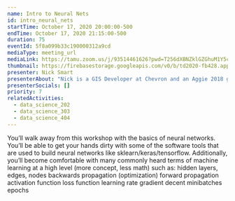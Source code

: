 ```yaml
---
name: Intro to Neural Nets
id: intro_neural_nets
startTime: October 17, 2020 20:00:00-500
endTime: October 17, 2020 21:15:00-500
duration: 75
eventId: 5f8a099b33c190000312a9cd
mediaType: meeting_url
mediaLink: https://tamu.zoom.us/j/93514461626?pwd=T256dXBNZklGZGhuM1Y5cUYyMDhGQT09
thumbnail: https://firebasestorage.googleapis.com/v0/b/td2020-fb428.appspot.com/o/image%20(5).png?alt=media&token=f4fc131a-8e0c-4b81-9e6e-3c7992a18167
presenter: Nick Smart
presenterAbout: "Nick is a GIS Developer at Chevron and an Aggie 2018 grad."
presenterSocials: []
priority: 7
relatedActivities:
  - data_science_202
  - data_science_303
  - data_science_404
---
```


You’ll walk away from this workshop with the basics of neural networks. You’ll be able to get your hands dirty with some of the software tools that are used to build neural networks like sklearn/keras/tensorflow. Additionally, you’ll become comfortable with many commonly heard terms of machine learning at a high level (more concept, less math) such as:
hidden layers, edges, nodes
backwards propagation (optimization)
forward propagation
activation function
loss function
learning rate
gradient decent
minibatches
epochs
